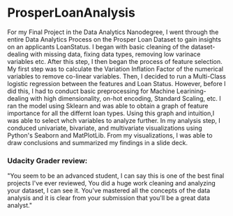 # ProsperLoanAnalysis
For my Final Project in the Data Analytics Nanodegree, I went through the entire Data Analytics Process on the Prosper Loan Dataset to gain insights on an applicants LoanStatus. I began with basic cleaning of the dataset- dealing with missing data, fixing data types, removing low varinace variables etc. After this step, I then began the process of feature selection. My first step was to calculate the Variation Inflation Factor of the numerical variables to remove co-linear variables. Then, I decided to run a Multi-Class logistic regression between the features and Loan Status. However, before I did this, I had to conduct basic preprocessing for Machine Learining- dealing with high dimensionality, on-hot encoding, Standard Scaling, etc. I ran the model using Sklearn and was able to obtain a graph of feature importance for all the differnt loan types. Using this graph and intuition,I was able to select whch variables to analyze further. In my analysis step, I conduced univariate, bivariate, and multivariate visualizations using Python's Seaborn and MatPlotLib. From my visualizations, I was able to draw conclusions and summarized my findings in a slide deck. 

### Udacity Grader review:
"You seem to be an advanced student, I can say this is one of the best final projects I've ever reviewed, You did a huge work cleaning and analyzing your dataset, I can see it. You've mastered all the concepts of the data analysis and it is clear from your submission that you'll be a great data analyst."  
